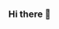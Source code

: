 ### Hi there 👋

<!--
**kllp031/kllp031** is a ✨ _special_ ✨ repository because its `README.md` (this file) appears on your GitHub profile.

Here are some ideas to get you started:

- 🔭 I’m currently working on trainee program 2023
- 🌱 I’m currently learning HTML, CSS, C++
- 👯 I’m looking to collaborate on ...
- 🤔 I’m looking for help with ...
- 💬 Ask me about ...
- 📫 How to reach me: ...
- 😄 Pronouns: helikopter
- ⚡ Fun fact: ...
-->
